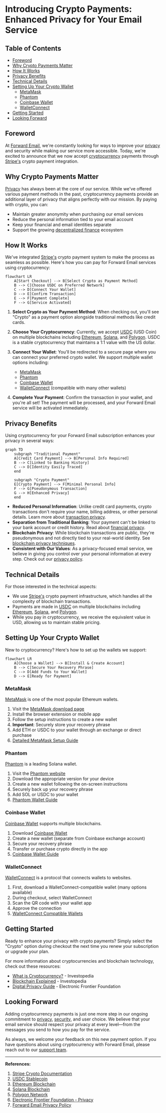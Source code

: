 # Introducing Crypto Payments: Enhanced Privacy for Your Email Service


## Table of Contents

* [Foreword](#foreword)
* [Why Crypto Payments Matter](#why-crypto-payments-matter)
* [How It Works](#how-it-works)
* [Privacy Benefits](#privacy-benefits)
* [Technical Details](#technical-details)
* [Setting Up Your Crypto Wallet](#setting-up-your-crypto-wallet)
  * [MetaMask](#metamask)
  * [Phantom](#phantom)
  * [Coinbase Wallet](#coinbase-wallet)
  * [WalletConnect](#walletconnect)
* [Getting Started](#getting-started)
* [Looking Forward](#looking-forward)


## Foreword

At [Forward Email](https://forwardemail.net), we're constantly looking for ways to improve your [privacy](https://en.wikipedia.org/wiki/Privacy) and security while making our service more accessible. Today, we're excited to announce that we now accept [cryptocurrency](https://en.wikipedia.org/wiki/Cryptocurrency) payments through [Stripe's](https://stripe.com) crypto payment integration.


## Why Crypto Payments Matter

[Privacy](https://en.wikipedia.org/wiki/Internet_privacy) has always been at the core of our service. While we've offered various payment methods in the past, cryptocurrency payments provide an additional layer of privacy that aligns perfectly with our mission. By paying with crypto, you can:

* Maintain greater anonymity when purchasing our email services
* Reduce the personal information tied to your email account
* Keep your financial and email identities separate
* Support the growing [decentralized finance](https://en.wikipedia.org/wiki/Decentralized_finance) ecosystem


## How It Works

We've integrated [Stripe's](https://docs.stripe.com/crypto) crypto payment system to make the process as seamless as possible. Here's how you can pay for Forward Email services using cryptocurrency:

```mermaid
flowchart LR
    A[Start Checkout] --> B[Select Crypto as Payment Method]
    B --> C[Choose USDC on Preferred Network]
    C --> D[Connect Your Wallet]
    D --> E[Confirm Transaction]
    E --> F[Payment Complete]
    F --> G[Service Activated]
```

1. **Select Crypto as Your Payment Method**: When checking out, you'll see "Crypto" as a payment option alongside traditional methods like credit cards.

2. **Choose Your Cryptocurrency**: Currently, we accept [USDC](https://en.wikipedia.org/wiki/USD_Coin) (USD Coin) on multiple blockchains including [Ethereum](https://ethereum.org), [Solana](https://solana.com), and [Polygon](https://polygon.technology). USDC is a stable cryptocurrency that maintains a 1:1 value with the US dollar.

3. **Connect Your Wallet**: You'll be redirected to a secure page where you can connect your preferred crypto wallet. We support multiple wallet options including:
   * [MetaMask](https://metamask.io)
   * [Phantom](https://phantom.app)
   * [Coinbase Wallet](https://www.coinbase.com/wallet)
   * [WalletConnect](https://walletconnect.com) (compatible with many other wallets)

4. **Complete Your Payment**: Confirm the transaction in your wallet, and you're all set! The payment will be processed, and your Forward Email service will be activated immediately.


## Privacy Benefits

Using cryptocurrency for your Forward Email subscription enhances your privacy in several ways:

```mermaid
graph TD
    subgraph "Traditional Payment"
    A[Credit Card Payment] --> B[Personal Info Required]
    B --> C[Linked to Banking History]
    C --> D[Identity Easily Traced]
    end

    subgraph "Crypto Payment"
    E[Crypto Payment] --> F[Minimal Personal Info]
    F --> G[Pseudonymous Transaction]
    G --> H[Enhanced Privacy]
    end
```

* **Reduced Personal Information**: Unlike credit card payments, crypto transactions don't require your name, billing address, or other personal details. Learn more about [transaction privacy](https://en.wikipedia.org/wiki/Privacy_coin).
* **Separation from Traditional Banking**: Your payment can't be linked to your bank account or credit history. Read about [financial privacy](https://en.wikipedia.org/wiki/Financial_privacy).
* **Blockchain Privacy**: While blockchain transactions are public, they're pseudonymous and not directly tied to your real-world identity. See [blockchain privacy techniques](https://en.wikipedia.org/wiki/Privacy_and_blockchain).
* **Consistent with Our Values**: As a privacy-focused email service, we believe in giving you control over your personal information at every step. Check out our [privacy policy](/privacy).


## Technical Details

For those interested in the technical aspects:

* We use [Stripe's](https://docs.stripe.com/crypto/stablecoin-payments) crypto payment infrastructure, which handles all the complexity of blockchain transactions.
* Payments are made in [USDC](https://www.circle.com/en/usdc) on multiple blockchains including [Ethereum](https://ethereum.org), [Solana](https://solana.com), and [Polygon](https://polygon.technology).
* While you pay in cryptocurrency, we receive the equivalent value in USD, allowing us to maintain stable pricing.


## Setting Up Your Crypto Wallet

New to cryptocurrency? Here's how to set up the wallets we support:

```mermaid
flowchart LR
    A[Choose a Wallet] --> B[Install & Create Account]
    B --> C[Secure Your Recovery Phrase]
    C --> D[Add Funds to Your Wallet]
    D --> E[Ready for Payment]
```

### MetaMask

[MetaMask](https://metamask.io) is one of the most popular Ethereum wallets.

1. Visit the [MetaMask download page](https://metamask.io/download/)
2. Install the browser extension or mobile app
3. Follow the setup instructions to create a new wallet
4. **Important**: Securely store your recovery phrase
5. Add ETH or USDC to your wallet through an exchange or direct purchase
6. [Detailed MetaMask Setup Guide](https://metamask.io/faqs/)

### Phantom

[Phantom](https://phantom.app) is a leading Solana wallet.

1. Visit the [Phantom website](https://phantom.app/)
2. Download the appropriate version for your device
3. Create a new wallet following the on-screen instructions
4. Securely back up your recovery phrase
5. Add SOL or USDC to your wallet
6. [Phantom Wallet Guide](https://help.phantom.app/hc/en-us/articles/4406388623251-How-to-create-a-new-wallet)

### Coinbase Wallet

[Coinbase Wallet](https://www.coinbase.com/wallet) supports multiple blockchains.

1. Download [Coinbase Wallet](https://www.coinbase.com/wallet/downloads)
2. Create a new wallet (separate from Coinbase exchange account)
3. Secure your recovery phrase
4. Transfer or purchase crypto directly in the app
5. [Coinbase Wallet Guide](https://www.coinbase.com/learn/tips-and-tutorials/how-to-set-up-a-crypto-wallet)

### WalletConnect

[WalletConnect](https://walletconnect.com) is a protocol that connects wallets to websites.

1. First, download a WalletConnect-compatible wallet (many options available)
2. During checkout, select WalletConnect
3. Scan the QR code with your wallet app
4. Approve the connection
5. [WalletConnect Compatible Wallets](https://walletconnect.com/registry/wallets)


## Getting Started

Ready to enhance your privacy with crypto payments? Simply select the "Crypto" option during checkout the next time you renew your subscription or upgrade your plan.

For more information about cryptocurrencies and blockchain technology, check out these resources:

* [What is Cryptocurrency?](https://www.investopedia.com/terms/c/cryptocurrency.asp) - Investopedia
* [Blockchain Explained](https://www.investopedia.com/terms/b/blockchain.asp) - Investopedia
* [Digital Privacy Guide](https://www.eff.org/issues/privacy) - Electronic Frontier Foundation


## Looking Forward

Adding cryptocurrency payments is just one more step in our ongoing commitment to [privacy](https://en.wikipedia.org/wiki/Privacy), [security](https://en.wikipedia.org/wiki/Computer_security), and user choice. We believe that your email service should respect your privacy at every level—from the messages you send to how you pay for the service.

As always, we welcome your feedback on this new payment option. If you have questions about using cryptocurrency with Forward Email, please reach out to our [support team](/help).

---

**References:**

1. [Stripe Crypto Documentation](https://docs.stripe.com/crypto)
2. [USDC Stablecoin](https://www.circle.com/en/usdc)
3. [Ethereum Blockchain](https://ethereum.org)
4. [Solana Blockchain](https://solana.com)
5. [Polygon Network](https://polygon.technology)
6. [Electronic Frontier Foundation - Privacy](https://www.eff.org/issues/privacy)
7. [Forward Email Privacy Policy](/privacy)
